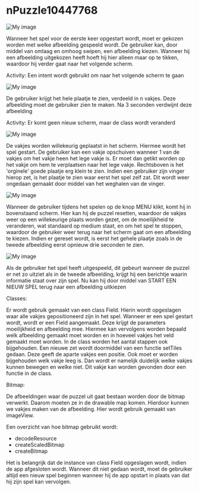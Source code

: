 nPuzzle10447768
===============
![My image](https://raw.githubusercontent.com/MarcSelles/nPuzzle10447768/master/nPuzzle%20readme/Kies%20afbeelding.png)

Wanneer het spel voor de eerste keer opgestart wordt, moet er gekozen worden met welke afbeelding gespeeld wordt.
De gebruiker kan, door middel van omlaag en omhoog swipen, een afbeelding kiezen. Wanneer hij een afbeelding uitgekozen heeft hoeft hij hier alleen maar op te tikken, waardoor hij verder gaat naar het volgende scherm.

Activity:
Een intent wordt gebruikt om naar het volgende scherm te gaan

![My image](https://raw.githubusercontent.com/MarcSelles/nPuzzle10447768/master/nPuzzle%20readme/Begin%20scherm%20spel.png)

De gebruiker krijgt het hele plaatje te zien, verdeeld in n vakjes. Deze afbeelding moet de gebruiker zien te maken. Na 3 seconden verdwijnt deze afbeelding

Activity:
Er komt geen nieuw scherm, maar de class wordt veranderd

![My image](https://raw.githubusercontent.com/MarcSelles/nPuzzle10447768/master/nPuzzle%20readme/spel%20random.png)

De vakjes worden willekeurig geplaatst in het scherm. Hiermee wordt het spel gestart. De gebruiker kan een vakje opschuiven wanneer 1 van de vakjes om het vakje heen het lege vakje is. Er moet dan getikt worden op het vakje om hem te verplaatsen naar het lege vakje.
Rechtsboven is het 'orginele' goede plaatje erg klein te zien. Indien een gebruiker zijn vinger hierop zet, is het plaatje te zien waar eerst het spel zelf zat. Dit wordt weer ongedaan gemaakt door middel van het weghalen van de vinger.

![My image](https://raw.githubusercontent.com/MarcSelles/nPuzzle10447768/master/nPuzzle%20readme/Menu.png)

Wanneer de gebruiker tijdens het spelen op de knop MENU klikt, komt hij in bovenstaand scherm. Hier kan hij de puzzel resetten, waardoor de vakjes weer op een willekeurige plaats worden gezet, om de moeilijkheid te veranderen, wat standaard op medium staat, en om het spel te stoppen, waardoor de gebruiker weer terug naar het scherm gaat om een afbeelding te kiezen. Indien er gereset wordt, is eerst het gehele plaatje zoals in de tweede afbeelding eerst opnieuw drie seconden te zien. 

![My image](https://raw.githubusercontent.com/MarcSelles/nPuzzle10447768/master/nPuzzle%20readme/Uitgespeeld.png)

Als de gebruiker het spel heeft uitgespeeld, dit gebeurt wanneer de puzzel er net zo uitziet als in de tweede afbeelding, krijgt hij een berichtje waarin informatie staat over zijn spel. Nu kan hij door middel van START EEN NIEUW SPEL terug naar een afbeelding uitkiezen

Classes:

Er wordt gebruik gemaakt van een class Field. Hierin wordt opgeslagen waar alle vakjes gepositioneerd zijn in het spel. Wanneer er een spel gestart wordt, wordt er een Field aangemaakt. Deze krijgt de parameters moeilijkheid en afbeelding mee. Hiermee kan vervolgens worden bepaald welk afbeelding gemaakt moet worden en in hoeveel vakjes het veld gemaakt moet worden. In de class worden het aantal stappen ook bijgehouden.
Een nieuwe zet wordt doormiddel van een functie setTiles gedaan. Deze geeft de aparte vakjes een positie.
Ook moet er worden bijgehouden welk vakje leeg is. Dan wordt er namelijk duidelijk welke vakjes kunnen bewegen en welke niet. Dit vakje kan worden gevonden door een functie in de class.

Bitmap:

De afbeeldingen waar de puzzel uit gaat bestaan worden door de bitmap verwerkt. Daarom moeten ze in de drawable map komen. Hierdoor kunnen we vakjes maken van de afbeelding. Hier wordt gebruik gemaakt van imageView.

Een overzicht van hoe bitmap gebruikt wordt:
- decodeResource
- createScaledBitmap
- createBitmap

Het is belangrijk dat de instance van class Field opgeslagen wordt, indien de app afgesloten wordt. Wanneer dit niet gedaan wordt, moet de gebruiker altijd een nieuw spel beginnen wanneer hij de app opstart in plaats van dat hij zijn spel kan vervolgen.
